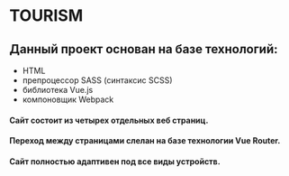 # TOURISM

## Данный проект основан на базе технологий: 
- HTML
- препроцессор SASS (синтаксис SCSS)
- библиотека Vue.js
- компоновщик Webpack

#### Сайт состоит из четырех отдельных веб страниц.
#### Переход между страницами слелан на базе технологии Vue Router.
#### Сайт полностью адаптивен под все виды устройств.
